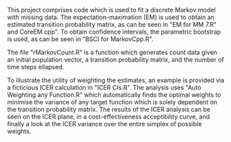 This project comprises code which is used to fit a discrete Markov model with missing data. 
The expectation-maximation (EM) is used to obtain an estimated transition probability matrix, as can be seen in "EM for MM 7.R" and CoreEM.cpp".
To obtain confidence intervals, the parametric bootstrap is used, as can be seen in "BSCI for MarkovCpp.R".

The file "rMarkovCount.R" is a function which generates count data given an initial population vector, a transition probability matrix, and the number of time steps ellapsed.

To illustrate the utility of weighting the estimates, an example is provided via a ficticious ICER calculation in "ICER CIs.R". 
The analysis uses "Auto Weighting any Function.R" which automatically finds the optimal weights to minimise the variance of any target function which is solely dependent on the transition probability matrix.
The results of the ICER analysis can be seen on the ICER plane, in a cost-effectiveness acceptibility curve, and finally a look at the ICER variance over the entire simplex of possible weights.

